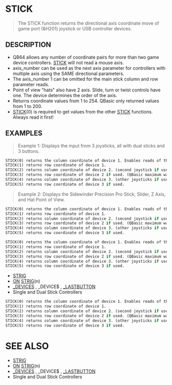 # STICK
> The STICK function returns the directional axis coordinate move of game port (&H201) joystick or USB controller devices.

## DESCRIPTION
* QB64 allows any number of coordinate pairs for more than two game device controllers. [STICK](STICK.md) will not read a mouse axis.
* axis_number can be used as the next axis parameter for controllers with multiple axis using the SAME directional parameters.
* The axis_number 1 can be omitted for the main stick column and row parameter reads.
* Point of view "hats" also have 2 axis. Slide, turn or twist controls have one. The device determines the order of the axis.
* Returns coordinate values from 1 to 254. QBasic only returned values from 1 to 200.
* [STICK](STICK.md)(0) is required to get values from the other [STICK](STICK.md) functions. Always read it first!


## EXAMPLES
> Example 1: Displays the input from 3 joysticks, all with dual sticks and 3 buttons.

```vb
STICK(0) returns the column coordinate of device 1. Enables reads of the other STICK values.
STICK(1) returns row coordinate of device 1.
STICK(2) returns column coordinate of device 2. (second joystick if used)
STICK(3) returns row coordinate of device 2 if used. (QBasic maximum was 2 controllers)
STICK(4) returns column coordinate of device 3. (other joysticks if used in QB64 only!)
STICK(5) returns row coordinate of device 3 if used.
```

> Example 2: Displays the Sidewinder Precision Pro Stick, Slider, Z Axis, and Hat Point of View.

```vb
STICK(0) returns the column coordinate of device 1. Enables reads of the other STICK values.
STICK(1) returns row coordinate of device 1.
STICK(2) returns column coordinate of device 2. (second joystick if used)
STICK(3) returns row coordinate of device 2 if used. (QBasic maximum was 2 controllers)
STICK(4) returns column coordinate of device 3. (other joysticks if used in QB64 only!)
STICK(5) returns row coordinate of device 3 if used.
```


```vb
STICK(0) returns the column coordinate of device 1. Enables reads of the other STICK values.
STICK(1) returns row coordinate of device 1.
STICK(2) returns column coordinate of device 2. (second joystick if used)
STICK(3) returns row coordinate of device 2 if used. (QBasic maximum was 2 controllers)
STICK(4) returns column coordinate of device 3. (other joysticks if used in QB64 only!)
STICK(5) returns row coordinate of device 3 if used.
```

* [STRIG](STRIG.md)
* [ON](ON.md) [STRIG](STRIG.md)(n)
* [_DEVICES](_DEVICES.md) , _DEVICE$ , [_LASTBUTTON](_LASTBUTTON.md)
* Single and Dual Stick Controllers

```vb
STICK(0) returns the column coordinate of device 1. Enables reads of the other STICK values.
STICK(1) returns row coordinate of device 1.
STICK(2) returns column coordinate of device 2. (second joystick if used)
STICK(3) returns row coordinate of device 2 if used. (QBasic maximum was 2 controllers)
STICK(4) returns column coordinate of device 3. (other joysticks if used in QB64 only!)
STICK(5) returns row coordinate of device 3 if used.
```



# SEE ALSO
* [STRIG](STRIG.md)
* [ON](ON.md) [STRIG](STRIG.md)(n)
* [_DEVICES](_DEVICES.md) , _DEVICE$ , [_LASTBUTTON](_LASTBUTTON.md)
* Single and Dual Stick Controllers


